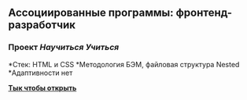 ## Ассоциированные программы: фронтенд-разработчик
### Проект *Научиться Учиться*

*Стек: HTML и CSS
*Методология БЭМ, файловая структура Nested
*Адаптивности нет

[**Тык чтобы открыть**](https://itspecialistmike.github.io/YanPracticum-NauchitsyaUchitsya/)
